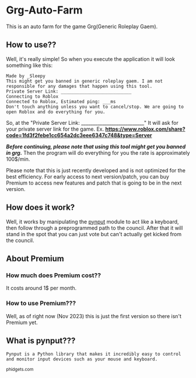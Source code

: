 # Grg-Auto-Farm
This is an auto farm for the game Grg(Generic Roleplay Gaem).

## How to use??
Well, it's really simple! So when you execute the application it will look something like this:
```
Made by _Sleepy
This might get you banned in generic roleplay gaem. I am not responsible for any damages that happen using this tool.
Private Server Link: ___________________________
Connecting to Roblox
Connected to Roblox, Estimated ping: ___ms
Don't touch anything unless you want to cancel/stop. We are going to open Roblox and do everything for you.
```

So, at the "Private Server Link: ___________________________" It will ask for your private server link for the game. Ex. **https://www.roblox.com/share?code=1fd3f2febe1cc654a2dc3eee6347c748&type=Server**

***Before continuing, please note that using this tool might get you banned in grg.***
Then the program will do everything for you the rate is approximately 100$/min.

Please note that this is just recently developed and is not optimized for the best efficiency.
For early access to next version/patch, you can buy Premium to access new features and patch that is going to be in the next version.

## How does it work?
Well, it works by manipulating the [pynput](https://github.com/SleepyHeres/Grg-Auto-Farm#what-is-pynput) module to act like a keyboard, then follow through a preprogrammed path to the council. After that it will stand in the spot that you can just vote but can't actually get kicked from the council.

## About Premium
### How much does Premium cost??
It costs around 1$ per month.

### How to use Premium???
Well, as of right now (Nov 2023) this is just the first version so there isn't Premium yet.

## What is pynput???
```
Pynput is a Python library that makes it incredibly easy to control and monitor input devices such as your mouse and keyboard.
```
<sub>phidgets.com</sub>

